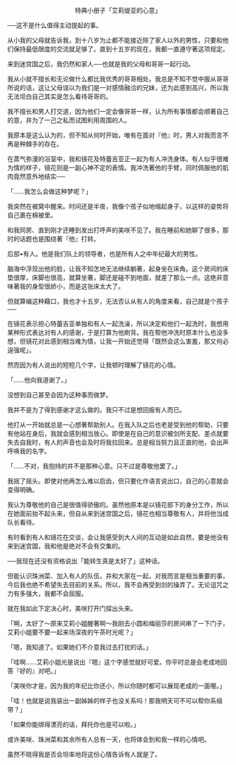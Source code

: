 <p align="center">特典小册子「艾莉缇亚的心意」</p>

──这不是什么值得主动提起的事。

从小我的父母就告诉我，到十八岁为止都不能接近除了家人以外的男性，只要和他们保持最低限度的交流就足够了。直到十五岁的现在，我都一直遵守著这项规定。

来到迷宫国之后，我仍然和家人──也就是我的父母和哥哥一起行动。

我从小就不擅长和无论做什么都比我优秀的哥哥相处。我总是不知不觉中服从哥哥所说的话，这让父母误以为我们是一对感情融洽的兄妹，还为此感到高兴，所以我无法坦白自己其实是怎么看待哥哥的。

我不擅长和男人打交道，因为他们一定会像哥哥一样，认为所有事情都会顺著自己的意，并为了一己之私而试图利用周围的人。

我原本是这么认为的，但不知从何时开始，唯有在面对『他』时，男人对我而言不再是种棘手的存在。

在蒸气弥漫的浴室中，我和镜花及特蕾吉亚正一起为有人冲洗身体。有人似乎很难为情的样子，镜花则是一副心神不定的表情。我冲洗著他的手臂，同时佩服他的肌肉竟然意外地结实──

「……我怎么会做这种梦呢？」

我突然在被窝中醒来。时间还是半夜，我像个孩子似地缩起身子，以这样的姿势将自己裹在棉被里。

和我同房、直到刚才还睡到发出打呼声的美咲不见了。我在睡前和她聊了很多，那时的话题也是围绕著『他』打转。

后部•有人。他是我们队上的领导者，也是所有人之中年纪最大的男性。

脑海中浮现出他的脸，让我不知怎地无法继续躺著，起身坐在床角。这个房间的床垫很厚，床脚也很高，就算坐著，脚还是碰不到地面，就差了那么一点。这绝非意味著我的身型很娇小，而是这张床太大了。

但就算编这种藉口，我也才十五岁，无法否认从有人的角度来看，自己就是个孩子──

在镜花表示担心特蕾吉亚单独和有人一起洗澡，所以决定和他们一起洗时，我想用某种形式表达对有人的感谢，于是打算为他刷背。我在帮他冲洗时原本什么也没多想，但镜花对此感到相当难为情，让我一开始还觉得「既然会这么害羞，那又何必逞强呢」。

然而因为有人说出的短短几个字，让我顿时理解了镜花的心情。

「……他向我道谢了。」

没想到自己甚至会因为这种事而做梦。

我并不是为了得到感谢才这么做的。我只不过是想回报有人而已。

他打从一开始就总是一心想著帮助别人。在我入队之后也老是受到他的帮助，只要有他站在身后，我就会感到相当放心。即使是在自己的意识被剑所支配、差点就要失去自我时，有人的声音也会及时将我拉回来。总是相当努力且正直的他，会出声呼唤我的名字。

「……不对，我抱持的并不是那种心意。只不过是尊敬他罢了。」

我摇了摇头。即使对他再怎么难以启齿，但只要化作语言说出口，自己的心意就会变得明确。

我认为尊敬他的自己是很值得骄傲的。虽然他原本是以镜花部下的身分工作，所以在她面前抬不起头来，但自从来到迷宫国之后，镜花也相当尊敬有人，并将他当成队长看待。

有时看到有人和镜花在交谈，会让我感受到大人间的互动是如此自然，要是他没有来到迷宫国，我和他是绝对不会有交集的。

──我现在还没有资格说出「能转生真是太好了」这种话。

但能认识珠洲菜、加入有人的队伍，并和大家在一起，对我而言是相当重要的事，今后我也绝不希望失去目前的关系。所以，我不会再受到剑的操弄了。无论诅咒之力有多强大，我都不会屈服。

就在我如此下定决心时，美咲打开门探出头来。

「啊，太好了～原来艾莉小姐醒著啊～我刚去小圆和梅丽莎的房间串了一下门子，艾莉小姐要不要一起来场深夜的午茶时光呢？」

「嗯，我知道了。如果她们不介意我过去打扰的话。」

「哇啊……艾莉小姐光是说出『嗯』这个字感觉就好可爱。你平时总是会老成地回答『好的』对吧。」

「美咲你才是，因为我的年纪比你还小，所以你随时都可以展现老成的一面喔。」

「哇！也就是说我装出一副姊姊的样子也没关系吗！那我明天可不可以帮你系缎带？」

「如果你能绑得漂亮的话，拜托你也是可以啦。」

或许美咲、珠洲菜和其余所有人总有一天，也将体会到和我一样的心情吧。

虽然不晓得我是否会坦率地将这份心情告诉有人就是了。

